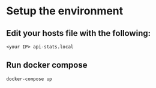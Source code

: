 # Setup the environment
## Edit your hosts file with the following:
`<your IP> api-stats.local`
## Run docker compose
`docker-compose up`